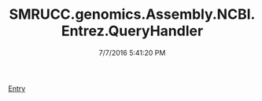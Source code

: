 ﻿---
title: SMRUCC.genomics.Assembly.NCBI.Entrez.QueryHandler
date: 7/7/2016 5:41:20 PM
---

[Entry](T-SMRUCC.genomics.Assembly.NCBI.Entrez.QueryHandler.Entry.html)
